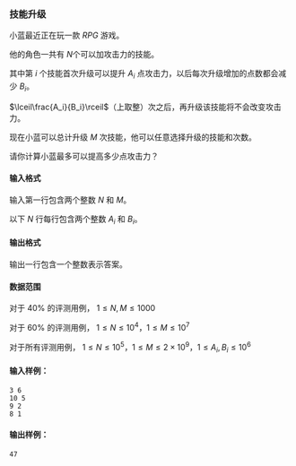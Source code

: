 ### 技能升级

小蓝最近正在玩一款 $RPG$ 游戏。

他的角色一共有 $N$个可以加攻击力的技能。

其中第 $i$ 个技能首次升级可以提升 $A_i$ 点攻击力，以后每次升级增加的点数都会减少 $B_i$。

$\lceil\frac{A_i}{B_i}\rceil$（上取整）次之后，再升级该技能将不会改变攻击力。

现在小蓝可以总计升级 $M$ 次技能，他可以任意选择升级的技能和次数。

请你计算小蓝最多可以提高多少点攻击力？

#### 输入格式

输入第一行包含两个整数 $N$ 和 $M$。

以下 $N$ 行每行包含两个整数 $A_i$ 和 $B_i$。

#### 输出格式

输出一行包含一个整数表示答案。

#### 数据范围
对于 $40$% 的评测用例，
$1≤N,M≤1000$

对于 $60$% 的评测用例，
$1≤N≤10^4，1≤M≤10^7$

对于所有评测用例，
$1≤N≤10^5，1≤M≤2×10^9，1≤A_i,B_i≤10^6$

#### 输入样例：

```
3 6
10 5
9 2
8 1
```

#### 输出样例：

```
47
```

